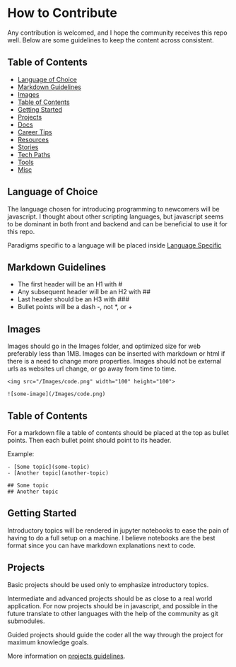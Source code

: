 # How to Contribute

Any contribution is welcomed, and I hope the community receives this repo well. Below are some guidelines to keep the content across consistent.

## Table of Contents

- [Language of Choice](#language-of-choice)
- [Markdown Guidelines](#markdown-guidelines)
- [Images](#images)
- [Table of Contents](#table-of-contents)
- [Getting Started](#getting-started)
- [Projects](#projects)
- [Docs]()
- [Career Tips]()
- [Resources]()
- [Stories]()
- [Tech Paths]()
- [Tools]()
- [Misc]()

## Language of Choice

The language chosen for introducing programming to newcomers will be javascript. I thought about other scripting languages, but javascript seems to be dominant in both front and backend and can be beneficial to use it for this repo.

Paradigms specific to a language will be placed inside [Language Specific](../Language-Specific/README.md)

## Markdown Guidelines

- The first header will be an H1 with #
- Any subsequent header will be an H2 with ##
- Last header should be an H3 with ###
- Bullet points will be a dash -, not *, or +

## Images

Images should go in the Images folder, and optimized size for web preferably less than 1MB. Images can be inserted with markdown or html if there is a need to change more properties. Images should not be external urls as websites url change, or go away from time to time.

```
<img src="/Images/code.png" width="100" height="100">

![some-image](/Images/code.png)
```

## Table of Contents

For a markdown file a table of contents should be placed at the top as bullet points. Then each bullet point should point to its header.

Example:

```
- [Some topic](some-topic)
- [Another topic](another-topic)

## Some topic
## Another topic
```

## Getting Started

Introductory topics will be rendered in jupyter notebooks to ease the pain of having to do a full setup on a machine. I believe notebooks are the best format since you can have markdown explanations next to code.

## Projects

Basic projects should be used only to emphasize introductory topics.

Intermediate and advanced projects should be as close to a real world application. For now projects should be in javascript, and possible in the future translate to other languages with the help of the community as git submodules.

Guided projects should guide the coder all the way through the project for maximum knowledge goals.

More information on [projects guidelines](Projects.md).